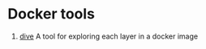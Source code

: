 
# Docker tools

1. [dive](https://github.com/wagoodman/dive) A tool for exploring each layer in a docker image